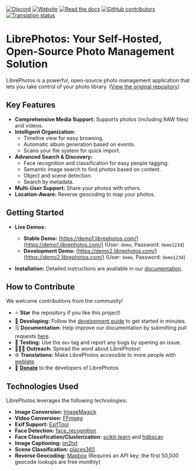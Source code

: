 [![Discord](https://img.shields.io/discord/784619049208250388?style=plastic)][discord]
[![Website](https://img.shields.io/website?down_color=lightgrey&down_message=offline&style=plastic&up_color=blue&up_message=online&url=https%3A%2F%2Flibrephotos.com)](https://librephotos.com/)
[![Read the docs](https://img.shields.io/static/v1?label=Read&message=the%20docs&color=blue&style=plastic)](https://docs.librephotos.com/)
[![GitHub contributors](https://img.shields.io/github/contributors/librephotos/librephotos?style=plastic)](https://github.com/LibrePhotos/librephotos/graphs/contributors)
<a href="https://hosted.weblate.org/engage/librephotos/">
<img src="https://hosted.weblate.org/widgets/librephotos/-/librephotos-frontend/svg-badge.svg" alt="Translation status" />
</a>

# LibrePhotos: Your Self-Hosted, Open-Source Photo Management Solution

LibrePhotos is a powerful, open-source photo management application that lets you take control of your photo library.  ([View the original repository](https://github.com/LibrePhotos/librephotos))

## Key Features

*   **Comprehensive Media Support:** Supports photos (including RAW files) and videos.
*   **Intelligent Organization:**
    *   Timeline view for easy browsing.
    *   Automatic album generation based on events.
    *   Scans your file system for quick import.
*   **Advanced Search & Discovery:**
    *   Face recognition and classification for easy people tagging.
    *   Semantic image search to find photos based on content.
    *   Object and scene detection.
    *   Search by metadata.
*   **Multi-User Support:** Share your photos with others.
*   **Location-Aware:** Reverse geocoding to map your photos.

## Getting Started

*   **Live Demos:**
    *   **Stable Demo:** [https://demo1.librephotos.com/](https://demo1.librephotos.com/) (User: `demo`, Password: `demo1234`)
    *   **Development Demo:** [https://demo2.librephotos.com/](https://demo2.librephotos.com/) (User: `demo`, Password: `demo1234`)

*   **Installation:** Detailed instructions are available in our [documentation](https://docs.librephotos.com/docs/installation/standard-install).

## How to Contribute

We welcome contributions from the community!

*   ⭐ **Star** the repository if you like this project!
*   🚀 **Developing:** Follow the [development guide](https://docs.librephotos.com/docs/development/dev-install) to get started in minutes.
*   🗒️ **Documentation:** Help improve our documentation by submitting pull requests [here](https://github.com/LibrePhotos/librephotos.docs).
*   🧪 **Testing:** Use the `dev` tag and report any bugs by opening an issue.
*   🧑‍🤝‍🧑 **Outreach:** Spread the word about LibrePhotos!
*   🌐 **Translations:** Make LibrePhotos accessible to more people with [weblate](https://hosted.weblate.org/engage/librephotos/).
*   💸 [**Donate**](https://github.com/sponsors/derneuere) to the developers of LibrePhotos

## Technologies Used

LibrePhotos leverages the following technologies:

*   **Image Conversion:** [ImageMagick](https://github.com/ImageMagick/ImageMagick)
*   **Video Conversion:** [FFmpeg](https://github.com/FFmpeg/FFmpeg)
*   **Exif Support:** [ExifTool](https://github.com/exiftool/exiftool)
*   **Face Detection:** [face\_recognition](https://github.com/ageitgey/face_recognition)
*   **Face Classification/Clusterization:** [scikit-learn](https://scikit-learn.org/) and [hdbscan](https://github.com/scikit-learn-contrib/hdbscan)
*   **Image Captioning:** [im2txt](https://github.com/HughKu/Im2txt)
*   **Scene Classification:** [places365](http://places.csail.mit.edu/)
*   **Reverse Geocoding:** [Mapbox](https://www.mapbox.com/) (Requires an API key; the first 50,000 geocode lookups are free monthly)

[discord]: https://discord.gg/xwRvtSDGWb